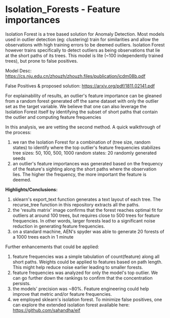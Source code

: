 # Isolation_Forests - Feature importances

Isolation Forest is a tree based solution for Anomaly Detection. Most models used in outlier detection (eg: clustering) train for similarities and allow the observations with high training errors to be deemed outliers. Isolation Forest however trains specifically to detect outliers as being observations that lie at the short paths of its trees. This model is lite (~100 independently trained trees), but prone to false positives. 

Model Desc: https://cs.nju.edu.cn/zhouzh/zhouzh.files/publication/icdm08b.pdf

False Positives & proposed solution: https://arxiv.org/pdf/1811.02141.pdf

For explainability of results, an outlier's feature importance can be gleaned from a random forest generated off the same dataset with only the outlier set as the target variable. We believe that one can also leverage the Isolation Forest itself by identifying the subset of short paths that contain the outlier and computing feature frequencies

In this analysis, we are vetting the second method. A quick walkthrough of the process:
1) we ran the Isolation Forest for a combination of (tree size, random states) to identify where the top outlier's feature frequencies stabilizes
    tree sizes: 50, 100, 500, 1000
    random states: 20 randomly generated seeds
2) an outlier's feature importances was generated based on the frequency of the feature's sighting along the short paths where the observation lies. The higher the frequency, the more important the feature is deemed.

**Highlights/Conclusions:**
1) sklearn's export_text function generates a text layout of each tree. The recurse_tree function in this repository extracts all the paths.
2) the 'results matrix' image confirms that the forest reaches optimal fit for outliers at around 100 trees, but requires close to 500 trees for feature frequencies. In other words, larger forests lead to a significant noise reduction in generating feature frequencies.
3) on a standard machine, AEN's spyder was able to generate 20 forests of a 1000 trees each in 1 minute


Further enhancements that could be applied:
1) feature frequencies was a simple tabulation of count(feature) along all short paths. Weights could be applied to features based on path length. This might help reduce noise earlier leading to smaller forests.
2) feature frequencies was analyzed for only the model's top outlier. We can go further down the rankings to confirm that the concentration persists.
3) the models' precision was ~80%. Feature engineering could help improve that metric and/or feature frequencies.
4) we employed sklearn's isolation forest. To minimize false positives, one can explore the extended isolation forest available here: https://github.com/sahandha/eif
